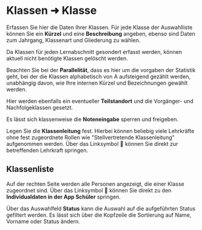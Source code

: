 # Klassen ➜ Klasse

Erfassen Sie hier die Daten Ihrer Klassen. Für jede Klasse der Auswahlliste können Sie ein **Kürzel** und eine **Beschreibung** angeben, ebenso sind Daten zum Jahrgang, Klassenart und Gliederung zu wählen.

Da Klassen für jeden Lernabschnitt gesondert erfasst werden, können aktuell nicht benötigte Klassen gelöscht werden.

Beachten Sie bei der **Parallelität**, dass es hier um die vorgaben der Statistik geht, bei der die Klassen alphabetisch von A aufsteigend gezählt werden, unabhängig davon, wie Ihre internen Kürzel und Bezeichnungen gewählt werden. 

Hier werden ebenfalls ein eventueller **Teilstandort** und die Vorgänger- und Nachfolgeklassen gesetzt. 

Es lässt sich klassenweise die **Noteneingabe** sperren und freigeben.

Legen Sie die **Klassenleitung** fest. Hierbei können beliebig viele Lehrkräfte ohne fest zugeordnete Rollen wie "Stellvertretende Klassenleitung" aufgenommen werden. Über das Linksymbol 🔗 können Sie direkt zur betreffenden Lehrkraft springen.

## Klassenliste

Auf der rechten Seite werden alle Personen angezeigt, die einer Klasse zugeordnet sind. Über das Linksymbol 🔗 können Sie direkt zu den **Individualdaten in der App Schüler** springen.

Über das Auswahlfeld **Status** kann die Auswahl auf die aufgeführten Status gefiltert werden. Es lässt sich über die Kopfzeile die Sortierung auf Name, Vorname oder Status ändern.